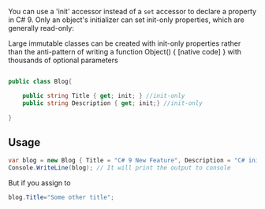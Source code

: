 You can use a 'init' accessor instead of a `set` accessor to declare a property in C# 9. Only an object's initializer can set init-only properties, which are generally read-only:

Large immutable classes can be created with init-only properties rather than the anti-pattern of writing a function Object() { [native code] } with thousands of optional parameters

```csharp

public class Blog{

	public string Title { get; init; } //init-only
	public string Description { get; init;} //init-only
	
}
```
## Usage
```csharp
var blog = new Blog { Title = "C# 9 New Feature", Description = "C# init create read only property" };
Console.WriteLine(blog); // It will print the output to console
```
But if you assign to 

```csharp
blog.Title="Some other title"; 
```




<!--stackedit_data:
eyJoaXN0b3J5IjpbOTY4NDkyMjczLC04MzUxNTgyODAsNzMwOT
k4MTE2XX0=
-->